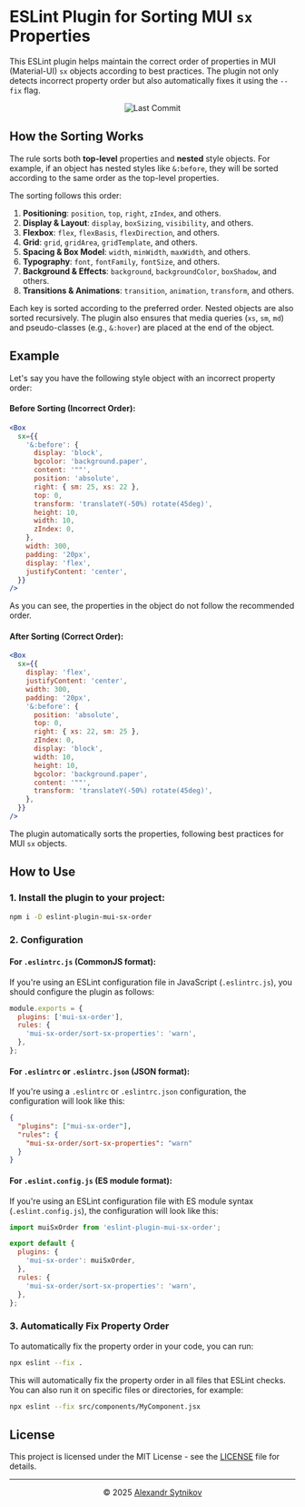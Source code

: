 # ESLint Plugin for Sorting MUI `sx` Properties

This ESLint plugin helps maintain the correct order of properties in MUI (Material-UI) `sx` objects according to best practices. The plugin not only detects incorrect property order but also automatically fixes it using the `--fix` flag.

<p align="center">
  <img src="https://img.shields.io/github/last-commit/sytnikovzp/eslint-plugin-mui-sx-order" alt="Last Commit">
</p>

## How the Sorting Works

The rule sorts both **top-level** properties and **nested** style objects. For example, if an object has nested styles like `&:before`, they will be sorted according to the same order as the top-level properties.

The sorting follows this order:

1. **Positioning**: `position`, `top`, `right`, `zIndex`, and others.
2. **Display & Layout**: `display`, `boxSizing`, `visibility`, and others.
3. **Flexbox**: `flex`, `flexBasis`, `flexDirection`, and others.
4. **Grid**: `grid`, `gridArea`, `gridTemplate`, and others.
5. **Spacing & Box Model**: `width`, `minWidth`, `maxWidth`, and others.
6. **Typography**: `font`, `fontFamily`, `fontSize`, and others.
7. **Background & Effects**: `background`, `backgroundColor`, `boxShadow`, and others.
8. **Transitions & Animations**: `transition`, `animation`, `transform`, and others.

Each key is sorted according to the preferred order. Nested objects are also sorted recursively.
The plugin also ensures that media queries (`xs`, `sm`, `md`) and pseudo-classes (e.g., `&:hover`) are placed at the end of the object.

## Example

Let's say you have the following style object with an incorrect property order:

#### Before Sorting (Incorrect Order):

```jsx
<Box
  sx={{
    '&:before': {
      display: 'block',
      bgcolor: 'background.paper',
      content: '""',
      position: 'absolute',
      right: { sm: 25, xs: 22 },
      top: 0,
      transform: 'translateY(-50%) rotate(45deg)',
      height: 10,
      width: 10,
      zIndex: 0,
    },
    width: 300,
    padding: '20px',
    display: 'flex',
    justifyContent: 'center',
  }}
/>
```

As you can see, the properties in the object do not follow the recommended order.

#### After Sorting (Correct Order):

```jsx
<Box
  sx={{
    display: 'flex',
    justifyContent: 'center',
    width: 300,
    padding: '20px',
    '&:before': {
      position: 'absolute',
      top: 0,
      right: { xs: 22, sm: 25 },
      zIndex: 0,
      display: 'block',
      width: 10,
      height: 10,
      bgcolor: 'background.paper',
      content: '""',
      transform: 'translateY(-50%) rotate(45deg)',
    },
  }}
/>
```

The plugin automatically sorts the properties, following best practices for MUI `sx` objects.

## How to Use

### 1. Install the plugin to your project:

```bash
npm i -D eslint-plugin-mui-sx-order
```

### 2. Configuration

#### For `.eslintrc.js` (CommonJS format):

If you're using an ESLint configuration file in JavaScript (`.eslintrc.js`), you should configure the plugin as follows:

```javascript
module.exports = {
  plugins: ['mui-sx-order'],
  rules: {
    'mui-sx-order/sort-sx-properties': 'warn',
  },
};
```

#### For `.eslintrc` or `.eslintrc.json` (JSON format):

If you're using a `.eslintrc` or `.eslintrc.json` configuration, the configuration will look like this:

```json
{
  "plugins": ["mui-sx-order"],
  "rules": {
    "mui-sx-order/sort-sx-properties": "warn"
  }
}
```

#### For `.eslint.config.js` (ES module format):

If you're using an ESLint configuration file with ES module syntax (`.eslint.config.js`), the configuration will look like this:

```javascript
import muiSxOrder from 'eslint-plugin-mui-sx-order';

export default {
  plugins: {
    'mui-sx-order': muiSxOrder,
  },
  rules: {
    'mui-sx-order/sort-sx-properties': 'warn',
  },
};
```

### 3. Automatically Fix Property Order

To automatically fix the property order in your code, you can run:

```bash
npx eslint --fix .
```

This will automatically fix the property order in all files that ESLint checks. You can also run it on specific files or directories, for example:

```bash
npx eslint --fix src/components/MyComponent.jsx
```

## License

This project is licensed under the MIT License - see the [LICENSE](./LICENSE) file for details.

---

<p align="center">© 2025 <a href="https://github.com/sytnikovzp">Alexandr Sytnikov</a></p>
